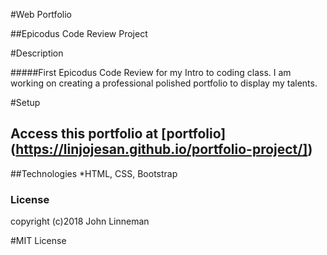 #Web Portfolio

##Epicodus Code Review Project

#Description

#####First Epicodus Code Review for my Intro to coding class. I am working on creating a professional polished portfolio to display my talents.

#Setup
## Access this portfolio at [portfolio] (https://linjojesan.github.io/portfolio-project/])
##Technologies
*HTML, CSS, Bootstrap

### License
copyright (c)2018 John Linneman

#MIT License
